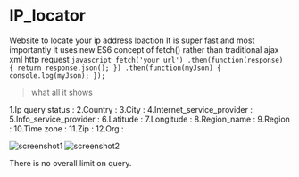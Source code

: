 # IP_locator
Website to locate your ip address loaction
It is super fast and most importantly it uses new ES6 concept of fetch() rather than traditional ajax xml http request ```javascript
fetch('your url')
  .then(function(response) {
    return response.json();
  })
  .then(function(myJson) {
    console.log(myJson);
  }); ```
>what all it shows

1.Ip query status :
2.Country :
3.City :
4.Internet_service_provider :
5.Info_service_provider :
6.Latitude :
7.Longitude :
8.Region_name :
9.Region :
10.Time zone :
11.Zip :
12.Org :

![screenshot1](https://github.com/alikthehacker/IP_locator/blob/master/images/screenshot1.jpg)
![screenshot2](https://github.com/alikthehacker/IP_locator/blob/master/images/screenshot2.jpg)

There is no overall limit on query.
